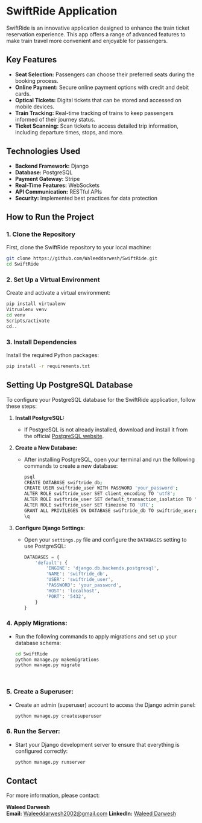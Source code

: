 # SwiftRide Application

SwiftRide is an innovative application designed to enhance the train ticket reservation experience. This app offers a range of advanced features to make train travel more convenient and enjoyable for passengers.

## Key Features

- **Seat Selection:** Passengers can choose their preferred seats during the booking process.
- **Online Payment:** Secure online payment options with credit and debit cards.
- **Optical Tickets:** Digital tickets that can be stored and accessed on mobile devices.
- **Train Tracking:** Real-time tracking of trains to keep passengers informed of their journey status.
- **Ticket Scanning:** Scan tickets to access detailed trip information, including departure times, stops, and more.

## Technologies Used

- **Backend Framework:** Django
- **Database:** PostgreSQL
- **Payment Gateway:** Stripe
- **Real-Time Features:** WebSockets
- **API Communication:** RESTful APIs
- **Security:** Implemented best practices for data protection

## How to Run the Project

### 1. Clone the Repository
First, clone the SwiftRide repository to your local machine:

```bash
git clone https://github.com/Waleeddarwesh/SwiftRide.git
cd SwiftRide
```

### 2. Set Up a Virtual Environment
Create and activate a virtual environment:
```bash
pip install virtualenv
Vitrualenv venv
cd venv
Scripts/activate
cd..
```

### 3. Install Dependencies
Install the required Python packages:
```bash
pip install -r requirements.txt
```

## Setting Up PostgreSQL Database

To configure your PostgreSQL database for the SwiftRide application, follow these steps:

1. **Install PostgreSQL:**
   - If PostgreSQL is not already installed, download and install it from the official [PostgreSQL website](https://www.postgresql.org/download/).

2. **Create a New Database:**
   - After installing PostgreSQL, open your terminal and run the following commands to create a new database:
     ```bash
     psql
     CREATE DATABASE swiftride_db;
     CREATE USER swiftride_user WITH PASSWORD 'your_password';
     ALTER ROLE swiftride_user SET client_encoding TO 'utf8';
     ALTER ROLE swiftride_user SET default_transaction_isolation TO 'read committed';
     ALTER ROLE swiftride_user SET timezone TO 'UTC';
     GRANT ALL PRIVILEGES ON DATABASE swiftride_db TO swiftride_user;
     \q
     ```

3. **Configure Django Settings:**
   - Open your `settings.py` file and configure the `DATABASES` setting to use PostgreSQL:
     ```python
     DATABASES = {
         'default': {
             'ENGINE': 'django.db.backends.postgresql',
             'NAME': 'swiftride_db',
             'USER': 'swiftride_user',
             'PASSWORD': 'your_password',
             'HOST': 'localhost',
             'PORT': '5432',
         }
     }
     ```

### 4. **Apply Migrations:**
   - Run the following commands to apply migrations and set up your database schema:
     ```bash
     cd SwiftRide
     python manage.py makemigrations
     python manage.py migrate
     
  
### 5. **Create a Superuser:**
  - Create an admin (superuser) account to access the Django admin panel:  
     ```bash
     python manage.py createsuperuser
     ```

### 6. **Run the Server:**
   - Start your Django development server to ensure that everything is configured correctly:
     ```bash
     python manage.py runserver
     ```

## Contact

For more information, please contact:

**Waleed Darwesh**  
**Email:** Waleeddarwesh2002@gmail.com 
**LinkedIn:** [Waleed Darwesh](https://www.linkedin.com/in/waleeddarwesh?utm_source=share&utm_campaign=share_via&utm_content=profile&utm_medium=ios_app) 

